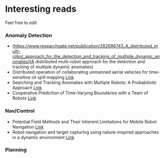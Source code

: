 # Interesting reads

Feel free to edit

### Anomaly Detection
- [https://www.researchgate.net/publication/282686743_A_distributed_multi-robot_approach_for_the_detection_and_tracking_of_multiple_dynamic_anomalies](A distributed multi-robot approach for the detection and tracking of multiple dynamic anomalies)
- <span>Distributed operation of collaborating unmanned aerial vehicles for time-sensitive oil spill mapping <a href="https://www.researchgate.net/publication/331057364_Distributed_operation_of_collaborating_unmanned_aerial_vehicles_for_time-sensitive_oil_spill_mapping">Link</a></span>
- <span>Searching and Tracking Anomalies with Multiple Robots: A Probabilistic Approach <a href="https://www.researchgate.net/publication/308735632_Searching_and_Tracking_Anomalies_with_Multiple_Robots_A_Probabilistic_Approach">Link</a></span>
- <span>Cooperative Prediction of Time-Varying Boundaries with a Team of Robots <a href="https://www.researchgate.net/publication/320596783_Cooperative_Prediction_of_Time-Varying_Boundaries_with_a_Team_of_Robots">Link</a></span>

### Nav/Control
- <span>Potential Field Methods and Their Inherent Limitations for Mobile Robot Navigation <a href="https://www.researchgate.net/publication/224749557_Potential_Field_Methods_and_Their_Inherent_Limitations_for_Mobile_Robot_Navigation">Link</a></span>
- <span>Robot navigation and target capturing using nature-inspired approaches in a dynamic environment <a href="https://arxiv.org/abs/1911.02268">Link</a></span>

### Planning

